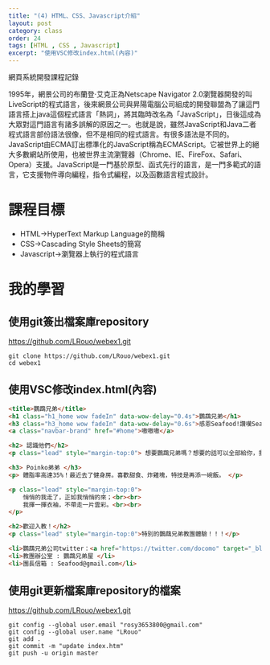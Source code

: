 ```yaml
---
title: "(4) HTML、CSS、Javascript介紹"
layout: post
category: class
order: 24
tags: [HTML , CSS , Javascript]
excerpt: "使用VSC修改index.html(內容)"
---
```

網頁系統開發課程記錄

1995年，網景公司的布蘭登·艾克正為Netscape Navigator 2.0瀏覽器開發的叫LiveScript的程式語言，後來網景公司與昇陽電腦公司組成的開發聯盟為了讓這門語言搭上java這個程式語言「熱詞」，將其臨時改名為「JavaScript」，日後這成為大眾對這門語言有諸多誤解的原因之一。也就是說，雖然JavaScript和Java二者程式語言部份語法很像，但不是相同的程式語言。有很多語法是不同的。 JavaScript由ECMA訂出標準化的JavaScript稱為ECMAScript。它被世界上的絕大多數網站所使用，也被世界主流瀏覽器（Chrome、IE、FireFox、Safari、Opera）支援。JavaScript是一門基於原型、函式先行的語言，是一門多範式的語言，它支援物件導向編程，指令式編程，以及函數語言程式設計。

# 課程目標
- HTML→HyperText Markup Language的簡稱
- CSS→Cascading Style Sheets的簡寫
- Javascript→瀏覽器上執行的程式語言

# 我的學習

## 使用git簽出檔案庫repository
<https://github.com/LRouo/webex1.git>
```
git clone https://github.com/LRouo/webex1.git
cd webex1
```

## 使用VSC修改index.html(內容)
```html
<title>鸚鵡兄弟</title>
<h1 class="h1_home wow fadeIn" data-wow-delay="0.4s">鸚鵡兄弟</h1>
<h3 class="h3_home wow fadeIn" data-wow-delay="0.6s">感恩Seafood!讚嘆Seafood!</h3>
<a class="navbar-brand" href="#home">嗷嗷嗷</a>

<h2> 認識他們</h2>
<p class="lead" style="margin-top:0"> 想要鸚鵡兄弟嗎？想要的話可以全部給你，我把所有的鸚鵡兄弟都放在下面了。 </p>

<h3> Poinko弟弟 </h3>
<p> 體脂率高達35%！最近去了健身房。喜歡甜食、炸雞塊，特技是再添一碗飯。 </p>

<p class="lead" style="margin-top:0">
  	悄悄的我走了，正如我悄悄的來；<br><br>
	我揮一揮衣袖，不帶走一片雲彩。<br><br>
</p>

<h2>歡迎入教！</h2>
<p class="lead" style="margin-top:0">特別的鸚鵡兄弟教團體驗！！！</p>

<li>鸚鵡兄弟公司twitter：<a href="https://twitter.com/docomo" target="_blank">嗷嗷</a></li>
<li>教團辦公室 : 鸚鵡兄弟屋 </li>
<li>團長信箱 : Seafood@gmail.com</li>
```

## 使用git更新檔案庫repository的檔案
<https://github.com/LRouo/webex1.git>
```
git config --global user.email "rosy3653800@gmail.com"
git config --global user.name "LRouo"
git add .
git commit -m "update index.htm"
git push -u origin master
```

[1]: https://github.com/        "GitHub"
[2]: https://pages.github.com/  "GitHub Pages"
[3]: https://jekyllrb.com/      "Jekyll"
[4]: http://markdown.tw         "Markdown文件"
[5]: http://dillinger.io/       "Dillinger"
